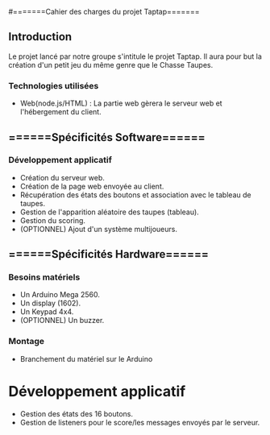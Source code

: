 #=======Cahier des charges du projet Taptap=======

## Introduction

Le projet lancé par notre groupe s'intitule le projet Taptap.
Il aura pour but la création d'un petit jeu du même genre que le Chasse Taupes.

### Technologies utilisées


- Web(node.js/HTML) : La partie web gèrera le serveur web et l'hébergement du client.



## ======Spécificités Software======


### Développement applicatif

- Création du serveur web.
- Création de la page web envoyée au client.
- Récupération des états des boutons et association avec le tableau de taupes.
- Gestion de l'apparition aléatoire des taupes (tableau).
- Gestion du scoring.
- (OPTIONNEL) Ajout d'un système multijoueurs.

## ======Spécificités Hardware======

### Besoins matériels

- Un Arduino Mega 2560.
- Un display (1602).
- Un Keypad 4x4.
- (OPTIONNEL) Un buzzer.


### Montage

- Branchement du matériel sur le Arduino

# Développement applicatif

- Gestion des états des 16 boutons.
- Gestion de listeners pour le score/les messages envoyés par le serveur.


